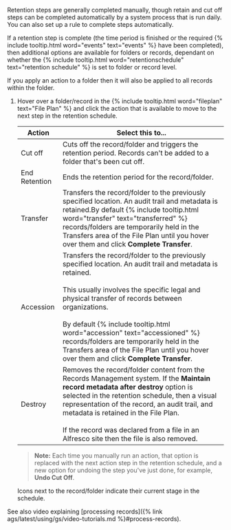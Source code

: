 Retention steps are generally completed manually, though retain and cut off steps can be completed automatically 
by a system process that is run daily. You can also set up a rule to complete steps automatically.

If a retention step is complete (the time period is finished or the required {% include tooltip.html word="events" text="events" %} have been completed), 
then additional options are available for folders or records, dependant on whether the {% include tooltip.html word="retentionschedule" text="retention schedule" %} 
is set to folder or record level.

If you apply an action to a folder then it will also be applied to all records within the folder.

1. Hover over a folder/record in the {% include tooltip.html word="fileplan" text="File Plan" %} and click the action that is available to move to the next step in the retention schedule.

    |Action|Select this to...|
    |------|-----------------|
    |Cut off|Cuts off the record/folder and triggers the retention period. Records can't be added to a folder that's been cut off.|
    |End Retention|Ends the retention period for the record/folder.|
    |Transfer|Transfers the record/folder to the previously specified location. An audit trail and metadata is retained.By default {% include tooltip.html word="transfer" text="transferred" %} records/folders are temporarily held in the Transfers area of the File Plan until you hover over them and click **Complete Transfer**.|
    |Accession|Transfers the record/folder to the previously specified location. An audit trail and metadata is retained.<br><br>This usually involves the specific legal and physical transfer of records between organizations.<br><br>By default {% include tooltip.html word="accession" text="accessioned" %} records/folders are temporarily held in the Transfers area of the File Plan until you hover over them and click **Complete Transfer**.|
    |Destroy|Removes the record/folder content from the Records Management system. If the **Maintain record metadata after destroy** option is selected in the retention schedule, then a visual representation of the record, an audit trail, and metadata is retained in the File Plan.<br><br>If the record was declared from a file in an Alfresco site then the file is also removed.|

    >**Note:** Each time you manually run an action, that option is replaced with the next action step in the retention schedule, and a new option for undoing the step you've just done, for example, **Undo Cut Off**.

    Icons next to the record/folder indicate their current stage in the schedule.

See also video explaining [processing records]({% link ags/latest/using/gs/video-tutorials.md %}#process-records).